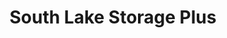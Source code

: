 ---
title: "South Lake Storage Plus"
url: /decatur/south-lake-storage-plus/
shop: storage rental
---